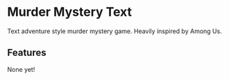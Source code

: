 # Murder Mystery Text

Text adventure style murder mystery game. Heavily inspired by Among Us.

## Features

None yet!
